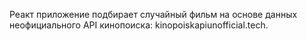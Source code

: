 Реакт приложение подбирает случайный фильм на основе данных неофициального API кинопоиска: kinopoiskapiunofficial.tech.